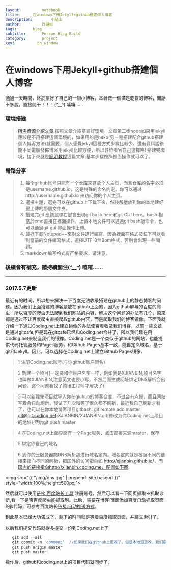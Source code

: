 ```yaml
---
layout:     	notebook
title:     	在windows下用Jekyll+github搭建個人博客
description:     	小貼士
author:     	許健彬
tags:      	blog
subtitle:     	Person Blog Build
category:     	project
key:          on_window
---
```

# 在windows下用Jekyll+github搭建個人博客

  通過一天時間，終於搭好了自己的一個小博客，本著做一個滿是乾貨的博客，閒話不多說，直接開干！！！(*^__^*) 嘻嘻……

### 環境搭建
> [所需資源介紹文章](http://www.ituring.com.cn/article/205263?utm_source=tuicool),按照文章介紹搭建好環境，文章第二步node如果用jekyll應該是不用搭建這個環境的，如果用的是hexo(另一種搭建配合github搭建個人博客方法)就需要，個人感覺jekyll這種方式步驟比較少，還有資料說後期不同電腦發佈博客用jekyll比較方便，所以各位看官自己選擇咯!
搭建完環境，接下來就是[簡明教程](http://baixin.io/2016/10/jekyll_tutorials1/)這篇文章,基本步驟按照裡面操作就可以了。

### 彎路分享

> 1. 每个github帐号只能有一个仓库来存放个人主页，而且仓库的名字必须是username.github.io，这是特殊的命名约定。你可以通过http://username.github.io 来访问你的个人主页。
> 2. 選擇主題，選完可以在github上下載下來，然後解壓放到你的本地建好要上傳的那個文件夾。
> 3. 搭建完git 應該鼠標右鍵會出現git bash here和git GUI here。bash 相當於cmd直接在裡面操作，上傳本地文件可以通過git bash敲命令，也可以通過git gui 界面操作上傳。
> 4. 最好下載Notepad++來對文件進行編寫，因為裡面在格式按鈕下可以看到當前的文件編寫格式，選擇UTF-8無Bom格式，否則會出現一些問題。
> 5. markdown编写格式有严格要求，请注意。


### 後續會有補充，請持續關注(*^__^*) 嘻嘻……  
----------------------------------------------------------------------------
### 2017.5.7更新

最近有的时间，所以想来解决一下百度无法收录搭建在github上的静态博客的问题。因为我们上面搭建的博客是放在github上面的，因为github屏幕的百度的爬虫，所以百度的爬虫无法爬到我们网站的内容，解决这个问题的办法有几个，原来都是通过不让百度爬虫直接爬取github内容，而是爬取我们的博客镜像。下面我就介绍一下通过Coding.net上建立镜像的办法使百度收录我们博客，以前一些文章是通过gitcafe,但是现在gitcafe已经和Coding.net合并了，所以我们现在用Coding.net来制造我们的镜像。Coding.net是一个类似于github的网站，也能提供代码托管服务和Pages服务，和Github Pages基本一致，能自定义域名，基于git和Jekyll。因此，可以选择在Coding.net上建立Github Pages镜像。

> 1 注册Coding.net账号(与你github账户同名)

> 2 新建一个项目(一定要和你账户名字一样，例如我是XJIANBIN,项目名字也叫做XJIANBIN,注意英文也要小写，不然后面生成网址绑定DNS解析会出问题，这个问题我找了腾讯工程师才解决了)

> 3 可以新建完项目就导入你在giuhub的博客仓库，不过会有点慢，而且网站写着会自动刷新，我试了几次和等了很久都不刷新，最近我自己刷新才看了，也可以在你本地博客项目gitbash: git remote add master git@git.coding.net:XJIANBIN/XJIANBIN.git(修改为你Coding.net上项目的地址),然后git push master

> 4 在Coding.net上面界面有一个Page服务，点击部署来源master，保存

> 5 绑定你自己的域名

> 6 到你的云服务器商DNS解析那进行域名定向。域名定向就是根据不同的链接来指向不同的解析，把国外的访问指向如 http://xjianbin.github.io/，而国内的链接指向http://xjianbin.coding.me，配置如下图:

<img src="{{ "/img/dns.jpg" | prepend: site.baseurl }}" style="width:100%;height:500px;">

然后就可以使用[链接:百度站长工具](http://zhanzhang.baidu.com/dashboard/index),注册账号，然后可以看一下网页抓取->抓取诊断,看一下是否百度爬虫能抓取到。此后，需要在博客
页面添加百度自动抓取页面的js代码，可参考百度站长[链接:自动推送方式](http://zhanzhang.baidu.com/linksubmit/)。

到此基本已经大功告成了，剩下的时间就是等着百度抓取页面，并建立索引了。

以后我们提交代码就得多提交一份到Coding.net上了
```javascript
   git add --all
   git commit -m 'comment‘  //如果我们在github上更改了，但是本地没更改，我们要先 git pull origin master
   git push origin master
   git push master
```
操作后，github和coding.net上的项目代码就同步了。



